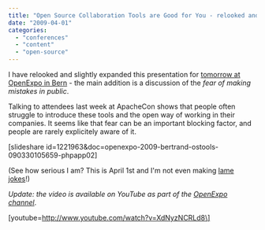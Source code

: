 ```yaml
---
title: "Open Source Collaboration Tools are Good for You - relooked and live tomorrow!"
date: "2009-04-01"
categories: 
  - "conferences"
  - "content"
  - "open-source"
---
```


I have relooked and slightly expanded this presentation for [tomorrow at OpenExpo in Bern](http://www.openexpo.ch/openexpo-2009-bern/konferenzprogramm/technology-track/#r04) - the main addition is a discussion of the _fear of making mistakes in public_.

Talking to attendees last week at ApacheCon shows that people often struggle to introduce these tools and the open way of working in their companies. It seems like that fear can be an important blocking factor, and people are rarely explicitely aware of it.

\[slideshare id=1221963&doc=openexpo-2009-bertrand-ostools-090330105659-phpapp02\]

(See how serious I am? This is April 1st and I'm not even making [lame jokes](http://tinyurl.com/rrbd09)!)

_Update: the video is available on YouTube as part of the [OpenExpo channel](http://www.youtube.com/openexpo)_.

\[youtube=http://www.youtube.com/watch?v=XdNyzNCRLd8\]
